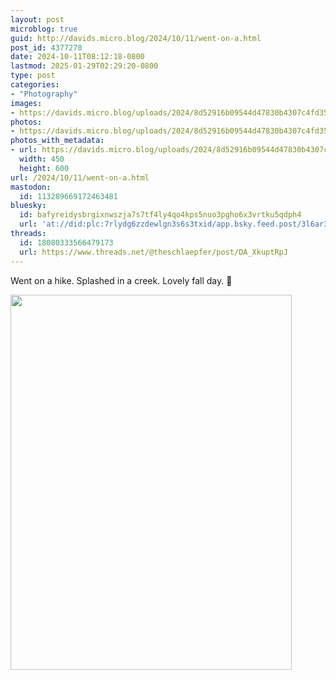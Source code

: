 ```yaml
---
layout: post
microblog: true
guid: http://davids.micro.blog/2024/10/11/went-on-a.html
post_id: 4377270
date: 2024-10-11T08:12:18-0800
lastmod: 2025-01-29T02:29:20-0800
type: post
categories:
- "Photography"
images:
- https://davids.micro.blog/uploads/2024/8d52916b09544d47830b4307c4fd3550.jpg
photos:
- https://davids.micro.blog/uploads/2024/8d52916b09544d47830b4307c4fd3550.jpg
photos_with_metadata:
- url: https://davids.micro.blog/uploads/2024/8d52916b09544d47830b4307c4fd3550.jpg
  width: 450
  height: 600
url: /2024/10/11/went-on-a.html
mastodon:
  id: 113289669172463481
bluesky:
  id: bafyreidysbrgixnwszja7s7tf4ly4qo4kps5nuo3pgho6x3vrtku5qdph4
  url: 'at://did:plc:7rlydg6zzdewlgn3s6s3txid/app.bsky.feed.post/3l6ar32jgot2x'
threads:
  id: 18080333566479173
  url: https://www.threads.net/@theschlaepfer/post/DA_XkuptRpJ
---
```

Went on a hike. Splashed in a creek. Lovely fall day. 🍁

<img src="/uploads/2024/8d52916b09544d47830b4307c4fd3550.jpg" width="450" height="600" alt="">
